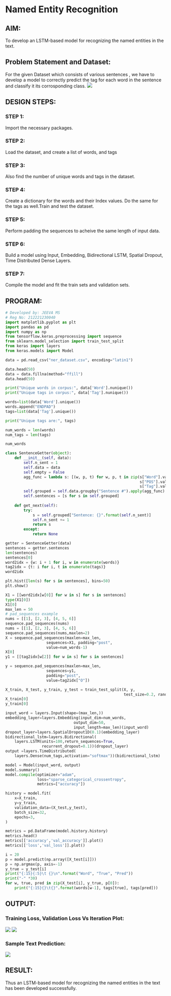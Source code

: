 # Named Entity Recognition

## AIM:

To develop an LSTM-based model for recognizing the named entities in the text.

## Problem Statement and Dataset:
For the given Dataset which consists of various sentences , we have to develop a model to correctly predict the tag for each word in the sentence and classify it its corrosponding class.
![](./d.png)

## DESIGN STEPS:

### STEP 1:
Import the necessary packages.

### STEP 2:
Load the dataset, and create a list of words, and tags

### STEP 3:
Also find the number of unique words and tags in the dataset.

### STEP 4:
Create a dictionary for the words and their Index values. Do the same for the tags as well.Train and test the dataset.

### STEP 5:
Perform padding the sequences to acheive the same length of input data.

### STEP 6:
Build a model using Input, Embedding, Bidirectional LSTM, Spatial Dropout, Time Distributed Dense Layers.

### STEP 7:
Compile the model and fit the train sets and validation sets.

## PROGRAM:
```python
# Developed by: JEEVA MS
# Reg No: 212221230040
import matplotlib.pyplot as plt
import pandas as pd
import numpy as np
from tensorflow.keras.preprocessing import sequence
from sklearn.model_selection import train_test_split
from keras import layers
from keras.models import Model

data = pd.read_csv("ner_dataset.csv", encoding="latin1")

data.head(50)
data = data.fillna(method="ffill")
data.head(50)

print("Unique words in corpus:", data['Word'].nunique())
print("Unique tags in corpus:", data['Tag'].nunique())

words=list(data['Word'].unique())
words.append("ENDPAD")
tags=list(data['Tag'].unique())

print("Unique tags are:", tags)

num_words = len(words)
num_tags = len(tags)

num_words

class SentenceGetter(object):
    def __init__(self, data):
        self.n_sent = 1
        self.data = data
        self.empty = False
        agg_func = lambda s: [(w, p, t) for w, p, t in zip(s["Word"].values.tolist(),
                                                           s["POS"].values.tolist(),
                                                           s["Tag"].values.tolist())]
        self.grouped = self.data.groupby("Sentence #").apply(agg_func)
        self.sentences = [s for s in self.grouped]
    
    def get_next(self):
        try:
            s = self.grouped["Sentence: {}".format(self.n_sent)]
            self.n_sent += 1
            return s
        except:
            return None

getter = SentenceGetter(data)
sentences = getter.sentences
len(sentences)
sentences[0]
word2idx = {w: i + 1 for i, w in enumerate(words)}
tag2idx = {t: i for i, t in enumerate(tags)}
word2idx

plt.hist([len(s) for s in sentences], bins=50)
plt.show()

X1 = [[word2idx[w[0]] for w in s] for s in sentences]
type(X1[0])
X1[0]
max_len = 50
# pad_sequences example
nums = [[1], [2, 3], [4, 5, 6]]
sequence.pad_sequences(nums)
nums = [[1], [2, 3], [4, 5, 6]]
sequence.pad_sequences(nums,maxlen=2)
X = sequence.pad_sequences(maxlen=max_len,
                  sequences=X1, padding="post",
                  value=num_words-1)
X[0]
y1 = [[tag2idx[w[2]] for w in s] for s in sentences]   

y = sequence.pad_sequences(maxlen=max_len,
                  sequences=y1,
                  padding="post",
                  value=tag2idx["O"])

X_train, X_test, y_train, y_test = train_test_split(X, y,
                                                    test_size=0.2, random_state=1)
X_train[0]
y_train[0]

input_word = layers.Input(shape=(max_len,))
embedding_layer=layers.Embedding(input_dim=num_words,
                              output_dim=50,
                              input_length=max_len)(input_word)
dropout_layer=layers.SpatialDropout1D(0.1)(embedding_layer)
bidirectional_lstm=layers.Bidirectional(
    layers.LSTM(units=100,return_sequences=True,
                recurrent_dropout=0.1))(dropout_layer)
output =layers.TimeDistributed(
    layers.Dense(num_tags,activation="softmax"))(bidirectional_lstm)

model = Model(input_word, output)  
model.summary()
model.compile(optimizer="adam",
              loss="sparse_categorical_crossentropy",
              metrics=["accuracy"])

history = model.fit(
    x=X_train,
    y=y_train,
    validation_data=(X_test,y_test),
    batch_size=32, 
    epochs=3,
)

metrics = pd.DataFrame(model.history.history)
metrics.head()
metrics[['accuracy','val_accuracy']].plot()
metrics[['loss','val_loss']].plot()

i = 20
p = model.predict(np.array([X_test[i]]))
p = np.argmax(p, axis=-1)
y_true = y_test[i]
print("{:15}{:5}\t {}\n".format("Word", "True", "Pred"))
print("-" *30)
for w, true, pred in zip(X_test[i], y_true, p[0]):
    print("{:15}{}\t{}".format(words[w-1], tags[true], tags[pred]))
```


## OUTPUT:

### Training Loss, Validation Loss Vs Iteration Plot:

![](./o2.png)
![](./o3.png)

### Sample Text Prediction:
![](o1.png)

## RESULT:
Thus an LSTM-based model for recognizing the named entities in the text has been developed successfully.
